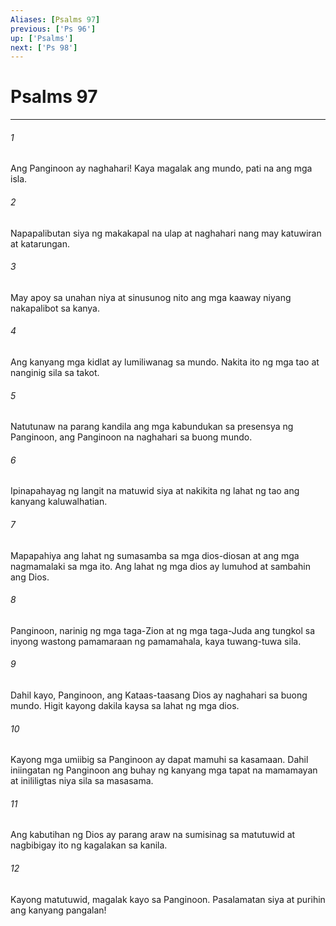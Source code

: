 ```yaml
---
Aliases: [Psalms 97]
previous: ['Ps 96']
up: ['Psalms']
next: ['Ps 98']
---
```

# Psalms 97

***

###### 1
Ang Panginoon ay naghahari! Kaya magalak ang mundo, pati na ang mga isla. 

###### 2
Napapalibutan siya ng makakapal na ulap at naghahari nang may katuwiran at katarungan. 

###### 3
May apoy sa unahan niya at sinusunog nito ang mga kaaway niyang nakapalibot sa kanya. 

###### 4
Ang kanyang mga kidlat ay lumiliwanag sa mundo. Nakita ito ng mga tao at nanginig sila sa takot. 

###### 5
Natutunaw na parang kandila ang mga kabundukan sa presensya ng Panginoon, ang Panginoon na naghahari sa buong mundo. 

###### 6
Ipinapahayag ng langit na matuwid siya at nakikita ng lahat ng tao ang kanyang kaluwalhatian. 

###### 7
Mapapahiya ang lahat ng sumasamba sa mga dios-diosan at ang mga nagmamalaki sa mga ito. Ang lahat ng mga dios ay lumuhod at sambahin ang Dios. 

###### 8
Panginoon, narinig ng mga taga-Zion at ng mga taga-Juda ang tungkol sa inyong wastong pamamaraan ng pamamahala, kaya tuwang-tuwa sila. 

###### 9
Dahil kayo, Panginoon, ang Kataas-taasang Dios ay naghahari sa buong mundo. Higit kayong dakila kaysa sa lahat ng mga dios. 

###### 10
Kayong mga umiibig sa Panginoon ay dapat mamuhi sa kasamaan. Dahil iniingatan ng Panginoon ang buhay ng kanyang mga tapat na mamamayan at inililigtas niya sila sa masasama. 

###### 11
Ang kabutihan ng Dios ay parang araw na sumisinag sa matutuwid at nagbibigay ito ng kagalakan sa kanila. 

###### 12
Kayong matutuwid, magalak kayo sa Panginoon. Pasalamatan siya at purihin ang kanyang pangalan!
